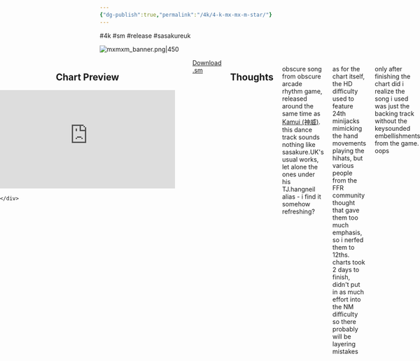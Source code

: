 ```yaml
---
{"dg-publish":true,"permalink":"/4k/4-k-mx-mx-m-star/"}
---
```


#4k #sm #release #sasakureuk

![mxmxm_banner.png|450](/img/user/assets/4k/mxmxm_banner.png)
<div style="display: flex; justify-content: center; gap: 20px;">
	<div>
		<h2 style="text-align: center;">Chart Information</h2>
		<table style="margin-left: auto; margin-right: auto;">
			<tr>
				<td>Composed by</td>
				<td>TJ.hangneil</td>
			</tr>
			<tr>
				<td>BPM</td>
				<td>120</td>
			</tr>
			<tr>
				<td>Chart Length</td>
				<td>1:58</td>
			</tr>
			<tr>
				<td>Chart Designer</td>
				<td>regen=Q</td>
			</tr>
			<tr>
				<td>Difficulty (MSD)</td>
				<td><span class="chart-diff etterna-nm">NM 9.90</span><br><span class="chart-diff etterna-hd">HD 16.24</span></td>
			</tr>
			<tr>
				<td>Completion Date</td>
				<td>15/6/2025</td>
			</tr>
		</table>
	</div>
	<div>
		<h2 style="text-align: center;">Chart Preview</h2>
		<iframe width="400" height="225" src="https://www.youtube-nocookie.com/embed/xS1Ofj6EHAs" title="YouTube video player" frameborder="0" allow="accelerometer; autoplay; clipboard-write; encrypted-media; gyroscope; picture-in-picture; web-share" referrerpolicy="strict-origin-when-cross-origin" style="display: block; margin: 0 auto;" allowfullscreen></iframe>
		
	</div>
</div>
<br>
<div style="display: flex; justify-content: center; gap: 20px;">
	<a href="https://github.com/keannyooi/regenq-charting-archive/raw/refs/heads/main/etterna/TJ.hangneil%20-%20MxMxM%20Star.zip" class="download-btn">Download .sm</a>
</div>

## Thoughts

obscure song from obscure arcade rhythm game, released around the same time as [Kamui (神威)](https://www.youtube.com/watch?v=vHSYiBsIfow). this dance track sounds nothing like sasakure.UK's usual works, let alone the ones under his TJ.hangneil alias - i find it somehow refreshing? 

as for the chart itself, the HD difficulty used to feature 24th minijacks mimicking the hand movements playing the hihats, but various people from the FFR community thought that gave them too much emphasis, so i nerfed them to 12ths. charts took 2 days to finish, didn't put in as much effort into the NM difficulty so there probably will be layering mistakes

only after finishing the chart did i realize the song i used was just the backing track without the keysounded embellishments from the game. oops

<hr><p style="text-align: center; font-size: 12px;">🄯 regen=Q. All rights reversed, apart from the songs and art used in charts, which belong to their respective owners.</p> <div style="display: flex; flex-direction: row; justify-content: center; gap: 20px;"> 	<a href="https://www.youtube.com/@regen-Q" target="_blank"><img src="https://raw.githubusercontent.com/keannyooi/regenq-charting-archive/refs/heads/main/youtube.svg" width="32"></a> 	<a href="https://space.bilibili.com/3546594718780149" target="_blank"><img src="https://raw.githubusercontent.com/keannyooi/regenq-charting-archive/refs/heads/main/bilibili.svg" width="32"></a> 	<a href="https://regenq.itch.io/" target="_blank"><img src="https://raw.githubusercontent.com/keannyooi/regenq-charting-archive/refs/heads/main/itch.svg" width="32" target="_blank"></a> 	<a href="https://bsky.app/profile/regen-q.bsky.social" target="_blank"><img src="https://raw.githubusercontent.com/keannyooi/regenq-charting-archive/refs/heads/main/bluesky.svg" width="32"></a> 	<a href="https://github.com/keannyooi" target="_blank"><img src="https://raw.githubusercontent.com/keannyooi/regenq-charting-archive/refs/heads/main/github.svg" width="32"></a> </div>